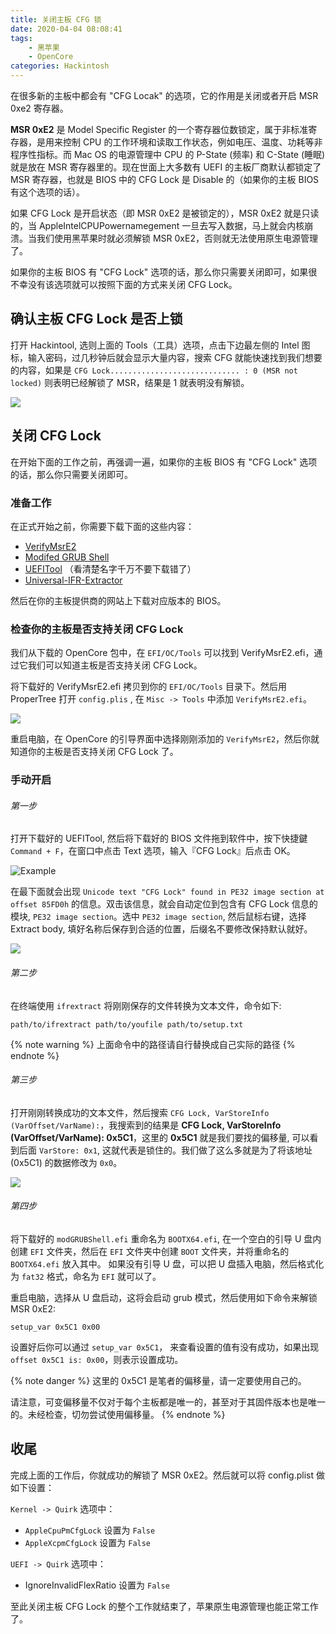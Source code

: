 ```yaml
---
title: 关闭主板 CFG 锁
date: 2020-04-04 08:08:41
tags: 
	- 黑苹果 
	- OpenCore
categories: Hackintosh
---
```


在很多新的主板中都会有 "CFG Locak" 的选项，它的作用是关闭或者开启 MSR 0xe2 寄存器。

<!--more-->

**MSR 0xE2** 是 Model Specific Register 的一个寄存器位数锁定，属于非标准寄存器，是用来控制 CPU 的工作环境和读取工作状态，例如电压、温度、功耗等非程序性指标。而 Mac OS 的电源管理中 CPU 的 P-State (频率) 和 C-State (睡眠) 就是放在 MSR 寄存器里的。现在世面上大多数有 UEFI 的主板厂商默认都锁定了 MSR 寄存器，也就是 BIOS 中的 CFG Lock 是 Disable 的（如果你的主板 BIOS 有这个选项的话）。

如果 CFG Lock 是开启状态（即 MSR 0xE2 是被锁定的），MSR 0xE2 就是只读的，当 AppleIntelCPUPowernamegement 一旦去写入数据，马上就会内核崩溃。当我们使用黑苹果时就必须解锁 MSR 0xE2，否则就无法使用原生电源管理了。

如果你的主板 BIOS 有 "CFG Lock" 选项的话，那么你只需要关闭即可，如果很不幸没有该选项就可以按照下面的方式来关闭 CFG Lock。

## 确认主板 CFG Lock 是否上锁

打开 Hackintool, 选则上面的 Tools（工具）选项，点击下边最左侧的 Intel 图标，输入密码，过几秒钟后就会显示大量内容，搜索 CFG 就能快速找到我们想要的内容，如果是 `CFG Lock............................. : 0 (MSR not locked)` 则表明已经解锁了 MSR，结果是 1 就表明没有解锁。

![](https://cdn.jsdelivr.net/gh/hujewelz/CDN-for-myblog/images/cfglock/img1.png)

## 关闭 CFG Lock

在开始下面的工作之前，再强调一遍，如果你的主板 BIOS 有 "CFG Lock" 选项的话，那么你只需要关闭即可。

### 准备工作

在正式开始之前，你需要下载下面的这些内容：

- [VerifyMsrE2](https://github.com/acidanthera/OpenCorePkg/releases)
- [Modifed GRUB Shell](https://github.com/datasone/grub-mod-setup_var/releases)
- [UEFITool](https://github.com/LongSoft/UEFITool/releases) （看清楚名字千万不要下载错了）
- [Universal-IFR-Extractor](https://github.com/LongSoft/Universal-IFR-Extractor/releases)

然后在你的主板提供商的网站上下载对应版本的 BIOS。

### 检查你的主板是否支持关闭 CFG Lock

我们从下载的 OpenCore 包中，在 `EFI/OC/Tools` 可以找到 VerifyMsrE2.efi，通过它我们可以知道主板是否支持关闭 CFG Lock。

将下载好的 VerifyMsrE2.efi 拷贝到你的 `EFI/OC/Tools` 目录下。然后用 ProperTree 打开 `config.plis` , 在 `Misc -> Tools` 中添加 `VerifyMsrE2.efi`。

![](https://cdn.jsdelivr.net/gh/hujewelz/CDN-for-myblog/images/cfglock/img3.png)

重启电脑，在 OpenCore 的引导界面中选择刚刚添加的 `VerifyMsrE2`，然后你就知道你的主板是否支持关闭 CFG Lock 了。

### 手动开启

###### 第一步

打开下载好的 UEFITool, 然后将下载好的 BIOS 文件拖到软件中，按下快捷鍵 `Command + F`，在窗口中点击 Text 选项，输入『CFG Lock』后点击 OK。

![Example](https://cdn.jsdelivr.net/gh/hujewelz/CDN-for-myblog/images/cfglock/search_cfg_lock.png)

在最下面就会出现 `Unicode text "CFG Lock" found in PE32 image section at offset 85FD0h` 的信息。双击该信息，就会自动定位到包含有 CFG Lock 信息的模块, `PE32 image section`。选中 `PE32 image section`, 然后鼠标右键，选择 Extract body, 填好名称后保存到合适的位置，后缀名不要修改保持默认就好。

![](https://cdn.jsdelivr.net/gh/hujewelz/CDN-for-myblog/images/cfglock/cfg_lock_section_info.png)

###### 第二步

在终端使用 `ifrextract` 将刚刚保存的文件转换为文本文件，命令如下:

```shell
path/to/ifrextract path/to/youfile path/to/setup.txt
```

{% note warning %}
上面命令中的路径请自行替换成自己实际的路径
{% endnote %}

###### 第三步

打开刚刚转换成功的文本文件，然后搜索 `CFG Lock, VarStoreInfo (VarOffset/VarName):`，我搜索到的结果是 **CFG Lock, VarStoreInfo (VarOffset/VarName): 0x5C1**，这里的 **0x5C1** 就是我们要找的偏移量, 可以看到后面 `VarStore: 0x1`, 这就代表是锁住的。我们做了这么多就是为了将该地址 (0x5C1) 的数据修改为 `0x0`。

![](https://cdn.jsdelivr.net/gh/hujewelz/CDN-for-myblog/images/cfglock/cfg_lock_address.png)

###### 第四步

将下载好的 `modGRUBShell.efi` 重命名为 `BOOTX64.efi`, 在一个空白的引导 U 盘内创建 `EFI` 文件夹，然后在 `EFI` 文件夹中创建 `BOOT` 文件夹，并将重命名的 `BOOTX64.efi` 放入其中。
如果没有引导 U 盘，可以把 U 盘插入电脑，然后格式化为 `fat32` 格式，命名为 `EFI` 就可以了。

重启电脑，选择从 U 盘启动，这将会启动 grub 模式，然后使用如下命令来解锁 MSR 0xE2:

```shell
setup_var 0x5C1 0x00
```

设置好后你可以通过 `setup_var 0x5C1`， 来查看设置的值有没有成功，如果出现 `offset 0x5C1 is: 0x00`，则表示设置成功。

{% note danger %}
这里的 0x5C1 是笔者的偏移量，请一定要使用自己的。

请注意，可变偏移量不仅对于每个主板都是唯一的，甚至对于其固件版本也是唯一的。未经检查，切勿尝试使用偏移量。
{% endnote %}

## 收尾

完成上面的工作后，你就成功的解锁了 MSR 0xE2。然后就可以将 config.plist 做如下设置：

`Kernel -> Quirk` 选项中：

- `AppleCpuPmCfgLock` 设置为 `False`
- `AppleXcpmCfgLock` 设置为 `False`

`UEFI -> Quirk` 选项中：

- IgnoreInvalidFlexRatio 设置为 `False`

至此关闭主板 CFG Lock 的整个工作就结束了，苹果原生电源管理也能正常工作了。

